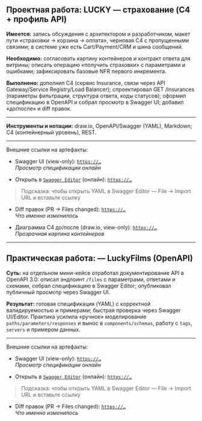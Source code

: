 ## Проектная работа: LUCKY — страхование (C4 + профиль API)

**Имеется:** запись обсуждения с архитектором и разработчиком, макет пути «страховки → корзина → оплата», черновая C4 с пропущенными связями; в системе уже есть Cart/Payment/CRM и шина сообщений.

**Необходимо:** согласовать картину контейнеров и контракт ответа для витрины; описать операцию «получить страховки» с параметрами и ошибками; зафиксировать базовые NFR первого инкремента.

**Выполнено:** дополнил C4 (сервис Insurance, связи через API Gateway/Service Registry/Load Balancer); спроектировал GET /insurances (параметры фильтрации, структура ответа, коды статусов); оформил спецификацию в OpenAPI и собрал просмотр в Swagger UI; добавил «до/после» и diff правок.
___

**Инструменты и нотации:** draw.io, OpenAPI/Swagger (YAML), Markdown; C4 (контейнерный уровень), REST.
___

Внешние ссылки на артефакты: 
- Swagger UI (view-only): [`https://…`](https://goodwintt23-cpu.github.io/project-02-insurance-c4-api/swagger.html?v=1)  
   _Просмотр спецификации онлайн_

- Открыть в [`Swagger Editor`](https://editor.swagger.io/) (онлайн): [`https://…`](https://raw.githubusercontent.com/goodwintt23-cpu/project-02-insurance-c4-api/main/api/lucky-api_service_1.0.1_swagger.yaml)
> Подсказка: чтобы открыть YAML в Swagger Editor — File → Import URL и вставьте ссылку

- Diff правок (PR → Files changed): [`https://…`](https://github.com/goodwintt23-cpu/project-02-insurance-c4-api/pull/1/files)  
   _Что именно изменилось_

- Диаграмма C4 до/после (draw.io, view-only): [`https://…`](https://viewer.diagrams.net/?tags=%7B%7D&lightbox=1&highlight=0000ff&edit=_blank&layers=1&nav=1&title=lucky-c4.drawio&dark=auto#R%3Cmxfile%20pages%3D%222%22%3E%3Cdiagram%20name%3D%22%D0%9F%D0%BE%D1%81%D0%BB%D0%B5%20-%20%D0%9C%D0%BE%D0%B4%D0%B5%D0%BB%D1%8C%20%D0%A14%20%D0%90%D1%80%D1%85%D0%B8%D1%82%D0%B5%D0%BA%D1%82%D1%83%D1%80%D0%B0%20%D0%BF%D1%80%D0%B8%D0%BB%D0%BE%D0%B6%D0%B5%D0%BD%D0%B8%D1%8F%22%20id%3D%22cdS3VRMd5RHz898ZrQ8t%22%3E7V1bc5u6Fv41nul%2BcEYS90fHlzZt0qZJu9P05QyxSezGMS7GabN%2F%2FQGDsJDEXdzadGZngwwCpKW1vnXVQBo%2F%2FX7rmNvlhb2w1gMEFr8H0mSAvH%2BS5v3Pb3kJWnSkBA0PzmoRNMFjw%2FXqPytsBGHrfrWwdrELXdteu6ttvHFubzbW3I21mY5j%2F4pfdm%2Bv40%2Fdmg8W03A9N9ds681q4S7xV2jH9nfW6mGJnwxVI%2FjlycQXh1%2ByW5oL%2BxfRJE0H0tixbTc4evo9ttb%2B4OFxCe6bJfwavZhjbdw8N9jrb%2Fcb1fk5XL%2B%2Fc2ejG9nYfB%2BioJdnc70PP3iA1LXX3%2Bmdd%2FDgH1x8Oj07n3oXjS4v8Y%2FeU6LfoxuclJYJGBhT%2F%2B8pPPxVBhM40IPjGdGiHY7R4S8g2v2XJH7SiAv0w9%2Fx4W%2FwCBnf6P018IMOnRx70MNrwm5nxO2nh4vHxIOm8beKulKI62eHrg7Pig6O7w%2Fij45%2BnYYvj8D51%2FGH25BS3BdMfo693ywsfwahN4y%2FlivXut6ac%2F%2FXX96C89qW7tM6%2FJmliJBIni3HtX4TTSGFvLXsJ8t1XrxLwl%2BHqhaSK16vGjoJV%2ByvI%2F1DPWxbErSvhW1muOQeot6PVOkdhITJJ9LL6f1kurz4%2BL%2Brs5uNsfhu3HzbDlWVGRdr4a3S8NR23KX9YG%2FM9fTYenocOeCdHa85t%2B1tOF4%2FLNd9CVmOuXft%2BGhav1fuN%2BL41u%2FKG4vgbPI77Plw8oJPNt73fiNPiLv80%2BNthzN8X%2BLM7ey9M7dSFrAU8kTTebDclDGU9eBCf%2BBSCcGx1qa7eo6zvypTejP772wI9h%2BMc3V3pUqWoe8%2BD2UlhdQrTthxkm6JX7Im7DhHt7EpqjBhqRNBzhh%2FiOS2ZiyN0DiS4t72xoCcSvXn3hdqp3N7bTsDaeS%2F48PdG4%2Bx%2BIwOKlJwoGn%2FBMIivJwWH7utuWFECm4YXZ55Xbw1XeuX%2BZImlrw2Xkdec%2FDe8ebF6pluCj8v%2FJgJ%2Bb4SAIYhL0p%2BQrLgrPM7xE2TL9NnhHQLROqEEcpcOU5KcLKTKSGv%2FUeZT76Q29ztttkf7TVzvruhoYghEEgMAgknJsQ1Unjcp29kp%2FuU%2BCKVAEUTAurM8KR7rA%2BMry6EfDLdWgU4%2BU8NxQpEgoCUDKU2gRRXpEBW6hYBUrCkXMYyNjq5JU8SJOx87zxHaCAS7TEspqWDsfKgSs0popEhWkQfbh05ji%2FTogu29mrj7oieL%2F2GI60pahyzI5XSBDOu1wGgSCt4gyOhRZ%2BSi%2Fa%2BfzKm753br5ePhmWcjeby6su%2FQ4haoT2BmLAQxe5cx36MTAYoahlHMCIAD5NGCFU8lixFqBoGvyHhSXo6oUJZBtVugApMvwPJKPWGyoshbd7SzC5fd5ZT2txSIwYYSQwSII0b2BhCQz7vQCIsPAphRZmEYO8IovSCCKEp%2BEOBVtKWE3109AUgfsCCXJkBidweKpqmCEtYMZjVMUClKkpcyIHW0ZTRKpoqaGLi4qkhOAEgbuCSlAwTl3dyaTkrbwwtpzLS0lgBxrWaKJ2QXwotXVAI8hORltwG0tL7g7QWI99H451u7I0VtMxW%2FucWBlEx%2Bq5MkIIJLQdQkRQQ7yRYE%2BF9R5qpirmiB%2BXHUNQd9UAiLRsSXbu2Y1XFRDwjWodwknc6YoQ5YEwtEnE8Lm5P4Q0CB0Q1M1bRZ7JYBsTaOZAq%2BpV0qo2owSkxGD0DQxDqauvWJdSO3BGJhzhwSG0SDnF8Q12GQ5QdCQLQRcOT9gqHqhJk83AIoobgEKTDZnK%2FWq1wSM%2BGQx5lPO2KORELmIjubGdhOUNCqj%2BbzpvhkGwPJDoQ5UBUiOgd0g%2BIxKOn0CTFmmDGjC%2BPxR1j5m114kEk%2BpgwFhnckoRKOg40jGa9WPyYtWo4o2x0SeOhPQYLBvjjIVxnrQYDQaXpaRgG8j2LyDBSJTUDHsVBQM6sdxkCIko4yqFZNhECojYgYDuW2j8DAtbj4%2BYBsxMNykhXgr8UTMNuuSw8KAp%2FGdn462yz2zvmZl7ZJFV7ZFbzwCrqnzR%2BecdK3NAT%2BP0O7Xw3WfDagfMweAfGWhTeKMfeP2xUCXSGiM%2BnHI%2FBC%2FQFkanxlSHp7UdoV9Sx%2F%2BgIbcy4snGccE6bd065QrNa0L1QmQlqmdK1eWetTw%2FqLBafocz1lqJ7jdN1EkJ7eBKXlc4NkA2EzQhoGcSRm6zVY6ExfJFDPEfLiOCh36vo9bIaQ6z1INAO2SDrWUydXiGoE7pS04StogYIG7YsJrRe61aYhBu3r%2Bs4TVUw84YA6dwH5TavUzfUY13H454abbC0t9vV5sE3cJuO20Ulb0QmkWqEGsRNudGxcqbE1TIqW4NS%2BKbExRqhTmHl6eABIF4DMp3DuOIYxXqmZPnK8Q5ZJRUweSaAyOaNvlRixiTzXjKoIPperytSlUwOpeyYsqjrRlyEqI3qinyJIXcHC%2FVPYDQE9hm2rEhqLQJDkw3uc%2Bpl%2F3ghpbD%2FS%2FPlydq4yQy9on%2B1im1PIKedEVyRjR%2FHTK%2F98Hs6xO3IninrJKAj43se9R639slIa5%2BBt5NFWAsD94AddcWhjWHy%2BXRZUUy%2BHn01m8mrBtVHTUweP6deJo%2FyYPxViPG7B%2B4NMkuIROHjLE9NFKgyJSQBZOAv6xxJx%2BIpbqNRiLY5yf3FGXPHWbCiN8qC%2Ba6C5GocEf1evFx%2FPu8iYY8K6Z%2BZDsfuZQrmD2ivAk12S3PrHy5M19wdMiPaWB2GSsdTSoBdHApncUAA6lodybkkguu7HBebvXmwJ6m6QecKeqRpNvnftDUOUTTKgDLy5IkyCGvQ5BJTHVmOGp3tpXJklcxbjnSAjbjlmCOWppqwKkYygEnejqhgVBDBVKcBAXN%2BrDmJrXwyZ84VuaY5%2Fzk0v01u9svPn%2Ffu6e1%2Be%2Bl%2B%2FYGjE4kpv5pef2EGzHe0x8cjrm6FOtm9p45RTeZ69bDxTufeuPlRl6f%2BeK3m5noU%2FvC0WizWSRMQDz1xbNdTo%2BxNluJWpPqPTnk1dFYq4mQYckakuiaEJxJpJf6oLc%2FX5m63msenJj5oVQNuiwTtlFelw6%2FMdBGHeDpT4yamT%2BFMH26rqJgPmShZOjk4%2BHBGMWd7op3CRs68GmH%2BYcjSWVeNReXK%2FtTrBeAu5vZKSJYy%2FwyVOA16OkJ6kDhzQ%2BtVfNKmIQ3XjPbu8tryJt2pAm4M0voSlNExCFMNW904xTgECFRMhsSSRf0i9EP6Pb3j6YDjJK1Ykwa%2FT4GiyT6MF1AuuY6qf5BOFgQqRx2uy1bEpVIe%2Bq4m%2BcsF3zQdd8upjJy2ijsi%2BiEtr9WSkh9SPNSoL4GCO6wwh4nyylqsymewTgrVlM%2B0cwdafxDWohM8B%2FB4GmCiR2gzZCdUQ4OK%2F4ioNNM4V5tmiMM%2FclsDuuR5z2u6lpkLyCJ3onYdANml3bpppKKokqMb84myNu2Y608RIiS7nZvCqR%2Baumg7IiSjYCQs2yjslFdGKjoVXUH1U7OIRDxW%2BEp1DIToCNWpBpV5p5YkOwPGO2Lot2a6k1C2CJ56xOau5teW6cyXXdFdKXkJiIL6lHQcMZ2z3iCD1228jlhHUBztY0VyXokpwsfKpyHxErMXBmVOwdLUCI2O8C5NQyeaaiBJ03VVVjWKnpB6IhsKNICCdEnHc1tcnFJV6YDerM4psW6nfETJCwTkEmr1tOMTABSKwKUsEqdjErMt6PECJX5nuSuUZJK22inKliBj5%2FCG%2BPgPlaNllan6JcETCciSrOlIBbqWi7CLWsrZj4Gpbymp1a7HiLdWM7nEq3bfiVVZcV2VX0J5Kzb1ewnRpsyaEsYZF2fGIqCvh0iKVfGuaRWI98D3QtnjAKZUpaQja0JRKSwDaerNvQwg3VN9LnjuyModM26doEL%2B9Vykl9dNXm1vzGZIT6ZrqgHaGJ%2FbB2QUYuyF%2BbFwSuXhd9qj%2FmT%2BZ2%2B8i66lNLMEJ1I1h%2BkiZ091heLGbPe53A2pAbtBYXNebVdz%2FvhwWNJkfVfXMTc7vM74b8nm4KXUQo2SV0Bobjlad9i%2BMsuxt5d4yJTCf0NYqyaEnUqPt4R%2BwRLf1WZMODvFpI%2BVTBTV4ha4yLGVXmEg6kQnbYH%2FlBqRfK20qFuvV9udD%2BaxNW%2B%2BtvceW8r0hBFRqAMkeYtIX0gDTrgXkmRZWQzq8Z1JcVugYXBifQ3ECicGdQgzBco1xpaeAC0OVOUMtMC1dTRrIuTAjlRp1xHYoSEap8olYYem0XZAo2HEy4vM%2BxMsDknqmyqXWheJNJ5pwOgWYq7LgEGHoYKaNiWg87CNrEpfTJQhEptQzc%2FpyFE1o%2FdJp2MCz5HRXjkjevIV%2Fw%2B66lfMDuWD1DFLz3JB0r5tcSlGSDjs6IVBLS%2B8wMu1IzzaoM1gpa0aBmWaY0Jka0YXCs%2BfQZsYJlF1Np0JRVAITgN8S8a7s8uh%2F6eLjNMgQya4ARhJ0RqFCke0redn6vTBV0bFxaMgkYzpLarYUgysWEJDFxRUCPFuC7heBnfLGIRzk%2BLhKnUVKOfJhtcC5fFCOZl2cpRXotSbTqbLMEZgqXVuOcqpSt0tnxjEPz2XUBImS8pm5zQYsVKMDotruImUK66wc7%2FVUNofBHMCnsJqqA6p989wpOsFFqKoFaOW9WY2G%2BOF4qtGA6rwdSPYpJN394leryVNi3er5bRMFg7kqhiYBWVJ7Frib9vCWUpVFJnL0e3Q%2B6%2BTagxb8gcxygxlC%2BpJbdSKqsur0nKIyYmLMhnCE8TTWjgcD4KoIKBwvaVshlAxYddg5H2j8LBbFrCaRJpMBfmoNYk01kmRgQ6p60Xvs8NdL2VDjftjE%2BYL8ry7hnZrRXick8oELptS5zFwqidYW05d2nasaVDqg3n%2FaJbGRhOx1Q7IrsgYrkkcIkzjF5PJe5QHbUZ0xd0pW8VG4ahScM5yLyDeM7WcsXts69hza7fLBhzH4LdPe3e92lgDYYl69G7Z3EJ8tRVf5C941AiCqKYuF6y3VSmEoki5rgrQA3SK0dalTVMBEnrOGjNNZ3jg6ouJHkVqZzbq%2BnqgCrbq%2FcFYJRWVZ2OVblmkaMeBXBqrAHpTD7qnmrEK5Dkd6NJM5t3dyn%2Fpi8%2FFwuUpyAIZs8soJvLLoI1DMHmXcYAhUaoPf9cWxCHW2rZoxgnp3feA5mItqQ7K7NiYvDnMwrdaTn3vggsyafnxMj4O2xyT2R7PpvNmOCTbs8vEi%2B34lT3gCAn%2BjiJ1sQdl9vbfH5fuD2f88VZXnqzN%2FOeO6wpoHIyUBxWcYo99SPUbIjZDrxyokFBGR%2BIwBbfUMKaXv7biuxqtYaxEcOOe6ir6zp8U1lfej0mRFUGzgijFFwKsGrY2J6xLpx9zMhQ1KZQLnpfB1uyMJNtuEzNofR%2FkcHdAvT7mgfL2dyp6Eu3zDUgmy0kbTzntOoEJ4sQKtfUGgm3TV3K8%2BCt99Z%2B%2BcKROe%2FSVvN3ZK331n77U1hFLsrmwyt55lWnzy%2FgykVbypdb9LSQURT22RUJSsoHrlUX1n75ah%2FApFY3rLQhTgW4p%2BnrlX8n0BREwWiawvlpS6poRGbYtUlg7ygEQzPw02r9kViDQ5Y4J%2Bl5t%2FOkzV17cDxlhLouZKoMOSeHsxNPsTLFWievZl66uHQEzoFNRF63rVZyKsNfX7zo6AQTzgqImhN6runXbvMTWjeqPTBlKouZFpXbX4USxNjotOJGgn9MCBblNmOUCOVu7NzsvrFbfYWFPzAkSNSXUSoG8%2FfWanRJWEe7HlAhbJTl2PGx2RljNsUfMS5hMocAXbH1aeJmVzZUQZsL7%2FE2iV96cIHBlPax2h09MjvLLay%2FKykGuYLgXUltb1Hd0pOJVUo45md80IhKgyOqC0QVKLPUJkftyTxJqaU14t%2BA3R%2BDn3nJehodTjbiLeltikzZ%2FPDILObObiqd%2FRc5sLzxuIupBU%2By17d3B6S2ZIQKcsM%2B6Ngfns0HWCvD56%2FTqtgeiyRBlRKNCMI91jxuQTalBqql1OThbBpzbpse2gTfi5mZuORlLqFP7KkdshMxpJZlJVE8w2v2Yy4QDxkiyrGgXAj1kv8k7D7Qoc9IyZQu9L58xNvsVeKQ54qVosi84%2Fzr%2BcFvwmzvO9vmBwbXx%2FQ%2Foy%2FkFejd7Z7j3m%2BvTx%2Fsr3eCE%2B%2F9dxl%2B5QR5%2FI13M3zvbj%2BPHW205eT9SXsYfcWGXhrOxEpI9NSHZntzvDO0RmQnTebdLFZ6QlfbW2YWxri7ShKe4TYhq0XOmhLwkt3eJ17c68mluIQkdy12JEdskj0%2FZ1ZnUSUbEscYVCISSMGPkCVmla8q8SdQJPfKvxX8FibqhmiO4vzZJN1XRB%2BBA6WljqfrEdd6dKxccSdcPg2ig3%2BTxUEuC5k42DkUhoCHrsqoCRYrPpHqok6sDxWMukoEVxwbkJ3da%2B2xVTZtYEViHdhRJepOZaN8%2FGdP3zu3Xy0fDMs5Gc3n15d%2BoHgopUY96X8A0JR5LpVi7Slzj8%2BI3%2FmL%2Bp%2FtTnn81y4KUDlmhiEDhcGJeamsJGvBOHdvHF9Fvb73xWF7YC8u%2F4v8%3D%3C%2Fdiagram%3E%3Cdiagram%20id%3D%22CeD8zRw_6PaRYnGqKpSW%22%20name%3D%22%D0%94%D0%BE%20-%20%D0%9C%D0%BE%D0%B4%D0%B5%D0%BB%D1%8C%20%D0%A14%20%D0%90%D1%80%D1%85%D0%B8%D1%82%D0%B5%D0%BA%D1%82%D1%83%D1%80%D0%B0%20%D0%BF%D1%80%D0%B8%D0%BB%D0%BE%D0%B6%D0%B5%D0%BD%D0%B8%D1%8F%22%3E7V1tc9q4Fv41zOz9kIwkv38kgWw728ympb3bfHTAAW8dzDWmTfrrr%2FwiY8l2UGwwsqJOS7EwkrDOec6jo6OjkXb99Pxn5G5Wt%2BHCC0YILJ5H2mSEkA6Qg%2F9LSl6yEqQZVlayjPxFVgb3BTP%2Ft5cXgrx05y%2B8LXVjHIZB7G%2Fownm4XnvzmCpzoyj8Rd%2F2GAZ0qxt36VUKZnM3qJb%2B4y%2FiVVZqI2tf%2FsHzlyvSMjTzX%2FzkkpvzX7JduYvwV6lIm46QOULaszvSrkZJGf1Xu47CMD54G7n56fnaC5KnT55r1u5N%2BwqK3x556%2FhIdV78%2Fm5GLz%2Bff8S3%2F3z599H972znXeQN%2FXSDXf7Yce0BbvLqAb9ZJm9u%2F776%2BAk3CsZ3d%2BRD3JHi8%2BIL0SslEzBypsnrFUxfjdEEjuzs%2FU2pxErfo%2FQVlMqTTpY%2Bsko32OnrdfqaNaGTL%2BJXhzSUVrKvwc7vyau9KX39Kr35utTQlO5VUZVRuv8mrSptq3iz7z%2Bgmy4%2BneadR%2BDTt%2Bu%2F7nN5jV%2BIEkThbr3wkhGE%2BDH%2BWvmxN9u48%2BTTX1jvcdkqfgryj%2FOx9KLYe26UI8ijAKwo%2FemFT14cveDrvGaMMFndObw4EF0aWcmvvbZCOy9blTTVysvcHCCWReVvEnB8by7jx1UJVBkEb4GBKb8Mo3gVLsO1G0z3pVf7YcLtXO3v%2BRSGm3xw%2FvXi%2BCVHWXcXh%2FTQec9%2B%2FL30%2Fj6pCj%2FQ7GrynNecXryQizV%2BaN%2FLF6VvJZf7r6VX5HvZ70t%2B1OtCgp9BuIvm3ivPSs%2FtghstvfiV%2Byyzo9RFXuDG%2Fk%2B6x4IKkPaKFncUD0CJh8UrH3uRuKck4uTykY07j4Do70hA9Eaj%2BxjiJ1wWHfN%2FuzA1pWG08KKLeRiE0Ugbp9%2BO%2Fri4KJf%2FJ%2Btb6Z5o%2BfAHMnBziYGB%2BX%2F5bUlTF9tU4JJbob55zkx33mJhuo2rktXPOkibeRE7zZIExr7j10nJFqPc4g%2FvdxqTxk4PhUnojiUpkzA6MQnY0lQQ1C8u7ssXDZg%2F30U%2FCwPVytoc0WrwGg2zqwRyG423tEFaGkeR%2B1KqbxP663jbrrZ97%2B%2BSWvbKA3WL5uEaAG%2BS%2Fnat2Hr7VlJ9yx7O24YuVdNi9M6t3ObhmfO3rRe1njGLbHQUIxD3d0rACKBhGhTcIF0OQmCdlRC80U1QSwkuwCUAtJNCMw5MQ%2FHFnRf5eCAwHB6dLNicZEG3FFnQDdqMQ2Rop2ALTDOKLRApfY0tzOIw8hRdEKTTii4Mly5AhExJXAjO4BlDDWEwz0oYyPq2Ygw8ppyZ%2BEPQwZbzN6MYQyGmr1GGGz942jaTAT4SIaRVUpRB3N8pJWUA0qw6QFgZhz4CGM4fjAA1TsMOnb4Muwji0C2epWcKWb%2F0hBznVcZYIZ6npI%2B8UqboI%2BZ1Gs3roJ57co9MH5lmFH0sxPQ1%2Bvhxvd1F7nquvE6idFpRyCFRSJPBNiQNhdTPQiGHGQMLDU5CgMB7op3GYfszW4Wbjb9eJgDjRrGyQoJ0Wlmh4Vghy3Fo6gukMUIcEVZ37suTt46bMUG5QBVyKOTg4q%2B6acmCHBYP9%2FBz7qFIhxCdVtAxXOgwkTTQwRGodfsy%2B%2FxJ4YYgnVa4weLGduVukrcLN3a3aVChWOhhWzbtOIMk%2BqMMHkYNeMB8c4uw6OE0ooeQIqX0XdzfKZG%2B24y%2B66CGLOh1%2Bg7F1ncETs0WsCSPyxlEQI2Eo3K6kZuGFCPj9DZGd8al93Smk4HJGAIW7Qaz7BoRM%2FQBilg1Q8%2BX6exrZYDwQ47p57%2BNo%2FCHd53B0mQdrpMxe%2FSDgClyA3%2B5xpdzPChJwMRVMmT%2B3A3G%2BQdP%2FmIRNA04veoThbEb%2B%2BGaWmXpaRs5EwPgEOUsSYAJqgKgCT7%2BqAZi2LW59WKcJNxKBjFwt1t%2FTksCPUZdQ3Pesjw3OuIy24gz7KajOJXExagRF1J20uCcSoSL5tDCbZNr0mL2%2BPJvtY58qbRrQLpdx2TazYajbbuiBc0gjqCZ8S5ezbzoZ4et3ZMsGVqRl0xLXx06MRqTr4wkGdvfkxn%2Bwn6j0lemJcZg01Yfl5slijAllXRMgFbKt4ZIfxB%2FGrQkD9vAEqDZjL2xCDIM3AOG6rITdTM4w4zr4M1tloGGbBYHAgb6IWCdLyeyORCYdMuOwTQsmdHhiJT54i389ht9Jm9KvmnTWF%2B1N%2BP0cpK%2B2iUoB3WmojxbzYDedJ8S2F4%2FbDeD9GYwAReIULGDzkvRZ5oc8RaUM0NFWyhXqHKFdgIPiHjBQ3Q3RV3IxXtkjby561DXjLhiskZdZ4LiNWa2cyrSqDt0wzbTrmScsS5MQanbIZItnbqZgJZ6BHpSNxvRDWusnkumb80L%2BwXhnWIli%2F35zHOj%2BUoU32ATJZxWnHjjSuXFTA6XXNHOvXK1ZT%2FeeHiMjA1GQTbgpGSCB6MQxvjuV454MwRmsX%2Fy2QgbXVqmgzTLtk3dtBhxN81L3TGgAwxka7am9UXXmPwbxUxITgOi1R20w6OMW%2FwcYlKcr9jXKmj3HZSXABiMYmuHVDvt3o2fPK%2Fs04PbROlcDUll7ZM1HM4QLqVGFwdb7R3keOz2f1A%2FOmyw2UShBS81oGu6hekhsK1jKjTpRj95K6pPGLbu8yutWOdohUyN33FyDA2JisYd8fSI0CknGRIFOiuLq%2Bzi0JDQUmOjhE6CY2wrGNjaJ6%2BWBcjqApbeox%2BQd46HuqZ%2BExPWdIuZTiEWT06GZIidyMkdIqgJFh51tqP9EG8evM5nP4qpchqb2g6wYUqnUrnC8cjHYU7NJIau0BzhV%2BMn93e4xjfNtNaOfZHjK1Twi7i%2Fkz%2F4BQu7v9kmc0Ky6DIPwh2W%2FUMLLuVNQVivHty5vdBG7A4i%2FAnSdN1YFG33tUSjM0s0JAf94EPutLqQuyMt0VwCi2bj%2BgFuUOuLPfemH8BJMjRJ1%2Fc1ll2T1clTkwzTZltmI9Ak4%2FVtA9hEdwk2Tc5NvRUg8Cv34fVWIKXOiuJiZHZR7LdVDNLFyKw1kT0hR3YxsitawGzvyZTFxagyIg1sxqBmRqzhHloQmkO41qEJjiP2XlKtLmzyPS5P8M9j5Fx2tdlVgt6cpTa7MlLZxirXPIa4Rl4z12lWIUgH7zLRwNe5%2FUBg9uHj3UXyouy7IJ1W9p21IW9KEiG2txMBsteA5FatPZgO6XW5rNjdH4LRAf08J9MNlDJYnJTB6Jp%2FQoJzxqw84qhQGrP3GMfmzpm2yXROv3RKf%2BxjMiHh%2BAhqOQXoMfD9bTr%2Bdn8sPyoc9pl2PVRQzPmBKD5TNqYDHXey0C8oag5kHupJwjKds0OvcJjXNiqz380%2BiMY9C5hHR76TLyHJmXtLEDg0bbob9nGXgPtFw%2FNstikic98zHNaFzHZxSd2N7y%2FwP%2BWQEqTTyiEltUNKowmebsBLVOeRqrGfEBQHA4nqk6oL%2Fz0%2BV%2Bsxc8J556dyBvsLQsh0JvLfGjIhq4b0nGR6yrRiAMXHjh91PEwXu8GLarqUhwpAx6aXmpyesodhSsEcWmxInT1M5ziP9C%2F38YfbekYzOW6G53JV16Up2CS9gTlZqLi5nKeM4fw3paps0kq55uxMAj1PeYb4Tw4AdM0MjJHAr00Uzr3t9jAXx%2BT7xzIFt793ceAnrO4cx2vSMSu1hxkN8bwsvW3aSokWg06Vr0NXK0MnZN4mE01vH%2FdMAtKwzPk67NxB8J6Zt4qHpRnRYX%2BCpPv6LDokpJr%2F51RAZiG6ZclP9CLj%2B%2B41DpqcGmd0ZbGCahwThGX0lSnbMQ80LJnC1SU6ZU8zch8e%2FOQZ3X5unt0emAMnM15YOXZoTM0YUYvJapblWoppJCFcxcKNadVEEheJdwd0Rp1RA%2BJiBhIfEcEN3oRL2bD3ERAsgihwHNlZgzdN6NJpwbmyYHyyihX6vRn9TCQN%2BgmRgu6Ys0FOYJMzk5xJRJBJbXByZorYE9PlPmfTqEZ6fJnOvlZUB4NTTCsLHYiTu5%2FLUTt5kRv4y3WicVgDkmjXqwTq%2FLkbjPMPnvzFImjafE6rZBTGWAbDNaVtPZ1szJ6%2FSgS0pD7klrL6CH5EnVFd9h7G%2BCcxSv1KgMUgg10T7zVECaiuww5DAnoXgMoZzLJIQHMymzzgdF6EW%2B5Jt%2FboAZhEjTYR%2FMZg1R7ifsWM0j1GTC1fqK1wytq3uYa6Q%2BsqMuTQ1eYz94QMDm%2BtwSpyX6DIfQUnLJwUZwsMG05IlxWcKDhRcHI%2BODFrkncPEU6a1zmFlFgFJ%2BL%2BTgUn7eHEhnLACVJwouBEwcm54QQCTY7ZTnNYhJAiq%2FBE3N%2Bp8KQDniAS8z9wPKnGnAxj6ez8EqCTsIqBS0A1fOLr9R1uLckMraSAkQLH0aWcplRjKFIhEHL8ex1wC9lSDng1ZGJ281WNeDLizMYOWRyb1RCJ2eyDoANegnjYvwDYHOdSDlECqgvvw7H0F1r%2FcsBs5nRq0jUMUAxIJsthigHsPWSuAgcIyCEH1ZWuYUz9UP8iwG7rRmQyOHARqK5ODEMEzoACDp3aShYJqPqTB2QMzsAJmMkBlEQMmlM5C%2Bm5VssK4v7OE2VT7lPNbfa8EGDUbjK1a3K1Cb7J1Kq6ez9%2Fm365V2hfFQPHoPP1yTIBrMsTy2yt%2FxS6C3wLHkt3PceDqFLyi9FpZUQGY0Qqe%2B2c2hMfB2lE1OoB7wRBJ2ftDNxmVHPw9pGZpyG%2FmtVjgjUrn%2FcfTs%2FTUYKGlJ3Hqi4lVChEdvTPl1vFHQTptOIOnbiD4Mf5MGmRagNexeAa6b1RmAxa450kyQwehdVtuPCSWv8P%3C%2Fdiagram%3E%3C%2Fmxfile%3E)  
   _Прозрачная картина контейнеров_

---

## Практическая работа: — LuckyFilms (OpenAPI)

**Суть:** на отдельном мини-кейсе отработал документирование API в OpenAPI 3.0: описал эндпоинт `/films` с параметрами, ответами и схемами, собрал спецификацию в Swagger Editor; опубликовал публичный просмотр через Swagger UI.

**Результат:** готовая спецификация (YAML) с корректной валидируемостью и примерами; быстрая проверка через Swagger UI/Editor. Практика усилила «ручное» моделирование `paths/parameters/responses` и вынос в `components/schemas`, работу с `tags`, `servers` и примером данных.

---

Внешние ссылки на артефакты:  
- Swagger UI (view-only): [`https://…`](https://goodwintt23-cpu.github.io/project-02-insurance-c4-api/api/films/swagger.html?v=1)  
   _Просмотр спецификации онлайн_

- Открыть в [`Swagger Editor`](https://editor.swagger.io/) (онлайн): [`https://…`](https://raw.githubusercontent.com/goodwintt23-cpu/project-02-insurance-c4-api/main/api/films/luckyfilms-api_service_swagger.yaml)
> Подсказка: чтобы открыть YAML в Swagger Editor — File → Import URL и вставьте ссылку  

- Diff правок (PR → Files changed): [`https://…`](https://github.com/goodwintt23-cpu/project-02-insurance-c4-api/pull/3/files)  
   _Что именно изменилось_

